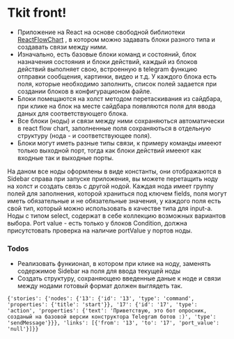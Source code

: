 # Tkit front!

- Приложение на React на основе свободной библиотеки [ReactFlowChart](https://github.com/MrBlenny/react-flow-chart/tree/master/stories) , в котором можно задавать блоки разного типа и создавать связи между ними. 
- Изначально, есть базовые блоки команд и состояний, блок назначения состояния и блоки действий, каждый из блоков действий выполняет свою, встроенную в telegram функцию отправки сообщения, картинки, видео и т.д. У каждого блока есть поля, которые необходимо заполнить, список полей задается при создании блоков в конфигурационом файле. 
- Блоки помещаются на холст методом перетаскивания из сайдбара, при клике на блок на месте сайдбара появляются поля для ввода даных для соответствующего блока.
- Все блоки (ноды) и связи между ними сохраняються автоматически в react flow chart, заполненные поля сохраняються в отдельную структуру (нода - и соответствующее поля).
- Блоки могут иметь разные типы связи, к примеру команды имееют только выходной порт, тогда как блоки действий имееют как входные так и выходные порты.

На даном все ноды оформлены в виде константы, они отображаются в Sidebar справа при запуске приложения, вы можете перетащить ноду на холст и создать связь с другой нодой. Каждая нода имеет группу полей для заполнения, которой храниться под ключем fields, поля могут иметь обязательные и не обязательные значения, у каждого поля есть свой тип, который можно использовать в качестве типа для input-а. Ноды с типом select, содержат в себе коллекцию возможных вариантов выбора. Port value - есть только у блоков Condition, должна присутстовать проверка на наличие portValue у портов ноды.

### Todos
 - Реализовать функионал, в котором при клике на ноду, заменять содержимое Sidebar на поля для ввода текущей ноды 
 - Создать структуру, сохраняющею введенные даные к ноде и связи между нодами 
   готовый формат должен выглядеть так. 

```
{'stories': {'nodes': {'13': {'id': '13', 'type': 'command', 'properties': {'title': 'start'}}, '17': {'id': '17', 'type': 'action', 'properties': {'text': 'Приветствую, это бот опросник, созданый на базовой версии конструктора Telegram ботов :)', 'type': 'sendMessage'}}}, 'links': [{'from': '13', 'to': '17', 'port_value': 'null'}]}}

```